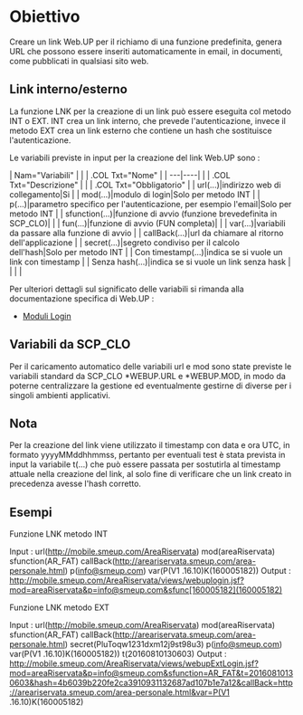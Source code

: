 # Obiettivo
Creare un link Web.UP per il richiamo di una funzione predefinita, genera URL che possono essere inseriti automaticamente in email, in documenti, come pubblicati in qualsiasi sito web.

## Link interno/esterno
La funzione LNK per la creazione di un link può essere eseguita col metodo INT o EXT.
INT crea un link interno, che prevede l'autenticazione, invece il metodo EXT crea un link esterno che contiene un hash che sostituisce l'autenticazione.

Le variabili previste in input per la creazione del link Web.UP sono : 

|  Nam="Variabili" |
| 
| .COL Txt="Nome" |
| ---|----|
| 
| .COL Txt="Descrizione" |
| 
| .COL Txt="Obbligatorio" |
| url(...)|indirizzo web di collegamento|Si |
| mod(...)|modulo di login|Solo per metodo INT |
| p(...)|parametro specifico per l'autenticazione, per esempio l'email|Solo per metodo INT |
| sfunction(...)|funzione di avvio (funzione brevedefinita in SCP_CLO)| |
| fun(...)|funzione di avvio (FUN completa)| |
| var(...)|variabili da passare alla funzione di avvio |
| callBack(...)|url da chiamare al ritorno dell'applicazione |
| secret(...)|segreto condiviso per il calcolo dell'hash|Solo per metodo INT |
| Con timestamp(...)|indica se si vuole un link con timestamp |
| Senza hash(...)|indica se si vuole un link senza hask |
|  |
| 


Per ulteriori dettagli sul significato delle variabili si rimanda alla documentazione specifica di Web.UP : 
- [Moduli Login](Sorgenti/MB/DOC/WEBASE_011)

## Variabili da SCP_CLO

Per il caricamento automatico delle variabili url e mod sono state previste le variabili standard da SCP_CLO *WEBUP.URL e *WEBUP.MOD, in modo da poterne centralizzare la gestione ed eventualmente gestirne di diverse per i singoli ambienti applicativi.

## Nota
Per la creazione del link viene utilizzato il timestamp con data e ora UTC, in formato yyyyMMddhhmmss, pertanto per eventuali test è stata prevista in input la variabile t(...)
che può essere passata per sostutirla al timestamp attuale nella creazione del link, al solo fine di verificare che un link creato in precedenza avesse l'hash corretto.

## Esempi

Funzione LNK metodo INT

Input : 
url(http://mobile.smeup.com/AreaRiservata) mod(areaRiservata) sfunction(AR_FAT) callBack(http://areariservata.smeup.com/area-personale.html) p(info@smeup.com) var(P(V1 .16.10)K(160005182))
Output : 
http://mobile.smeup.com/AreaRiservata/views/webuplogin.jsf?mod=areaRiservata&p=info@smeup.com&sfunc[160005182](160005182)

Funzione LNK metodo EXT

Input : 
url(http://mobile.smeup.com/AreaRiservata) mod(areaRiservata) sfunction(AR_FAT) callBack(http://areariservata.smeup.com/area-personale.html) secret(PluToqw1231dxm12j9st98u3) p(info@smeup.com) var(P(V1 .16.10)K(160005182)) t(20160810130603)
Output : 
http://mobile.smeup.com/AreaRiservata/views/webupExtLogin.jsf?mod=areaRiservata&p=info@smeup.com&sfunction=AR_FAT&t=20160810130603&hash=4b6039b220fe2ca3910931132687ad107b1e7a12&callBack=http://areariservata.smeup.com/area-personale.html&var=P(V1 .16.10)K(160005182)
